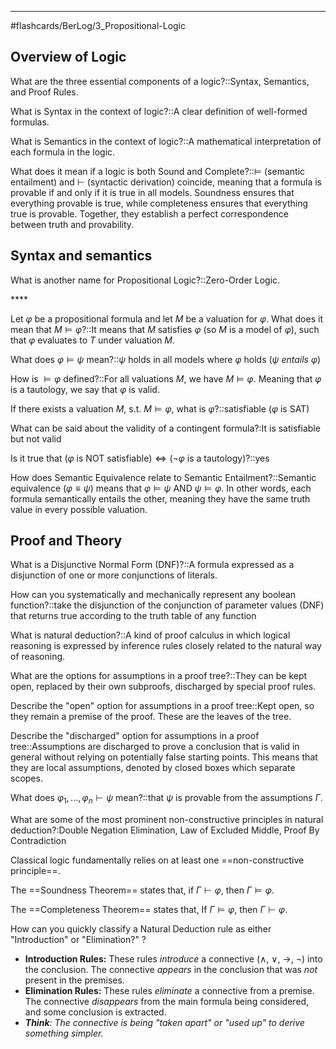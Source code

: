 ___

#flashcards/BerLog/3_Propositional-Logic 

## Overview of Logic

What are the three essential components of a logic?::Syntax, Semantics, and Proof Rules.
<!--SR:!2025-04-03,33,283-->

What is Syntax in the context of logic?::A clear definition of well-formed formulas.
<!--SR:!2025-04-11,40,303-->

What is Semantics in the context of logic?::A mathematical interpretation of each formula in the logic.
<!--SR:!2025-03-30,28,283-->

What does it mean if a logic is both Sound and Complete?::$\vDash$ (semantic entailment) and $\vdash$ (syntactic derivation) coincide, meaning that a formula is provable if and only if it is true in all models. Soundness ensures that everything provable is true, while completeness ensures that everything true is provable. Together, they establish a perfect correspondence between truth and provability.
<!--SR:!2025-04-13,33,281-->


## Syntax and semantics

What is another name for Propositional Logic?::Zero-Order Logic.
<!--SR:!2025-03-12,16,301-->****

Let $φ$ be a propositional formula and let $M$ be a valuation for $φ$. What does it mean that $M ⊨ φ$?::It means that $M$ satisfies $φ$ (so $M$ is a model of $φ$), such that $φ$ evaluates to $T$ under valuation $M$.
<!--SR:!2025-03-12,16,296-->

What does $\varphi ⊨ ψ$ mean?::$ψ$ holds in all models where $φ$ holds ($\psi$ *entails* $\varphi$)
<!--SR:!2025-05-14,64,317-->

How is $\models \varphi$ defined?::For all valuations $M$, we have $M \models \varphi$. Meaning that $\varphi$ is a tautology, we say that $\varphi$ is valid.
<!--SR:!2025-03-12,16,299-->

If there exists a valuation $M$, s.t. $M \models \varphi$, what is $\varphi$?::satisfiable ($\varphi$ is SAT)
<!--SR:!2025-04-26,46,292-->

What can be said about the validity of a contingent formula?:It is satisfiable but not valid

Is it true that $(\varphi \text{ is NOT satisfiable}) \iff (\neg \varphi \text{ is a tautology})$?::yes
<!--SR:!2025-03-12,16,290-->

How does Semantic Equivalence relate to Semantic Entailment?::Semantic equivalence ($\varphi \equiv ψ$) means that $\varphi \models ψ$ AND $\psi \models \varphi$. In other words, each formula semantically entails the other, meaning they have the same truth value in every possible valuation.
<!--SR:!2025-05-13,63,312-->

## Proof and Theory

What is a Disjunctive Normal Form (DNF)?::A formula expressed as a disjunction of one or more conjunctions of literals.
<!--SR:!2025-05-09,59,318-->

How can you systematically and mechanically represent any boolean function?::take the disjunction of the conjunction of parameter values (DNF) that returns true according to the truth table of any function
<!--SR:!2025-03-13,17,301-->

What is natural deduction?::A kind of proof calculus in which logical reasoning is expressed by inference rules closely related to the natural way of reasoning.
<!--SR:!2025-04-28,48,301-->

What are the options for assumptions in a proof tree?::They can be kept open, replaced by their own subproofs, discharged by special proof rules.
<!--SR:!2025-04-24,44,290-->

Describe the "open" option for assumptions in a proof tree::Kept open, so they remain a premise of the proof. These are the leaves of the tree.
<!--SR:!2025-03-13,17,303-->

Describe the "discharged" option for assumptions in a proof tree::Assumptions are discharged to prove a conclusion that is valid in general without relying on potentially false starting points. This means that they are local assumptions, denoted by closed boxes which separate scopes.
<!--SR:!2025-04-12,32,282-->

What does $φ_1 , . . . , φ_n ⊢ ψ$ mean?::that $ψ$ is provable from the assumptions $\Gamma$.
<!--SR:!2025-04-23,43,290-->


What are some of the most prominent non-constructive principles in natural deduction?:Double Negation Elimination, Law of Excluded Middle, Proof By Contradiction

Classical logic fundamentally relies on at least one ==non-constructive principle==.
<!--SR:!2025-03-13,17,299--> 

The ==Soundness Theorem== states that, if $\Gamma \vdash \varphi$, then $\Gamma \vDash \varphi$.
<!--SR:!2025-05-05,55,314-->

The ==Completeness Theorem== states that, If $\Gamma \vDash \varphi$, then $\Gamma \vdash \varphi$.
<!--SR:!2025-05-16,66,321-->


How can you quickly classify a Natural Deduction rule as either "Introduction" or "Elimination?"
?
* **Introduction Rules:** These rules *introduce* a connective (∧, ∨, →, ¬) into the conclusion. The connective *appears* in the conclusion that was *not* present in the premises.
* **Elimination Rules:** These rules *eliminate* a connective from a premise. The connective *disappears* from the main formula being considered, and some conclusion is extracted.
* _**Think**: The connective is being "taken apart" or "used up" to derive something simpler._
<!--SR:!2025-04-21,41,290-->